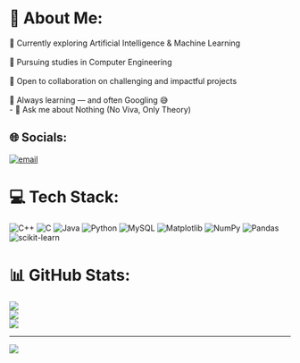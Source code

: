 # 💫 About Me:
🔭 Currently exploring Artificial Intelligence & Machine Learning<br><br>🌱 Pursuing studies in Computer Engineering<br><br>🤝 Open to collaboration on challenging and impactful projects<br><br>🧠 Always learning — and often Googling 😅<br>- 💬 Ask me about Nothing (No Viva, Only Theory)


## 🌐 Socials:
[![email](https://img.shields.io/badge/Email-D14836?logo=gmail&logoColor=white)](mailto:hardikbait25@gmail.com) 

# 💻 Tech Stack:
![C++](https://img.shields.io/badge/c++-%2300599C.svg?style=for-the-badge&logo=c%2B%2B&logoColor=white) ![C](https://img.shields.io/badge/c-%2300599C.svg?style=for-the-badge&logo=c&logoColor=white) ![Java](https://img.shields.io/badge/java-%23ED8B00.svg?style=for-the-badge&logo=openjdk&logoColor=white) ![Python](https://img.shields.io/badge/python-3670A0?style=for-the-badge&logo=python&logoColor=ffdd54) ![MySQL](https://img.shields.io/badge/mysql-4479A1.svg?style=for-the-badge&logo=mysql&logoColor=white) ![Matplotlib](https://img.shields.io/badge/Matplotlib-%23ffffff.svg?style=for-the-badge&logo=Matplotlib&logoColor=black) ![NumPy](https://img.shields.io/badge/numpy-%23013243.svg?style=for-the-badge&logo=numpy&logoColor=white) ![Pandas](https://img.shields.io/badge/pandas-%23150458.svg?style=for-the-badge&logo=pandas&logoColor=white) ![scikit-learn](https://img.shields.io/badge/scikit--learn-%23F7931E.svg?style=for-the-badge&logo=scikit-learn&logoColor=white)
# 📊 GitHub Stats:
![](https://github-readme-stats.vercel.app/api?username=Rex-94&theme=dark&hide_border=false&include_all_commits=false&count_private=false)<br/>
![](https://nirzak-streak-stats.vercel.app/?user=Rex-94&theme=dark&hide_border=false)<br/>
![](https://github-readme-stats.vercel.app/api/top-langs/?username=Rex-94&theme=dark&hide_border=false&include_all_commits=false&count_private=false&layout=compact)

---
[![](https://visitcount.itsvg.in/api?id=Rex-94&icon=0&color=0)](https://visitcount.itsvg.in)

<!-- Proudly created with GPRM ( https://gprm.itsvg.in ) -->
